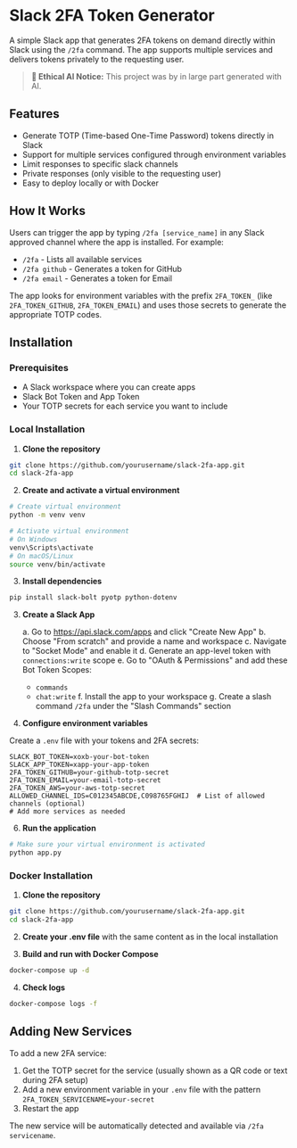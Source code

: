 # Slack 2FA Token Generator

A simple Slack app that generates 2FA tokens on demand directly within Slack using the `/2fa` command. The app supports multiple services and delivers tokens privately to the requesting user.

> **🤖 Ethical AI Notice:** This project was by in large part generated with AI. 

## Features

- Generate TOTP (Time-based One-Time Password) tokens directly in Slack
- Support for multiple services configured through environment variables
- Limit responses to specific slack channels
- Private responses (only visible to the requesting user)
- Easy to deploy locally or with Docker

## How It Works

Users can trigger the app by typing `/2fa [service_name]` in any Slack approved channel where the app is installed. For example:

- `/2fa` - Lists all available services
- `/2fa github` - Generates a token for GitHub
- `/2fa email` - Generates a token for Email

The app looks for environment variables with the prefix `2FA_TOKEN_` (like `2FA_TOKEN_GITHUB`, `2FA_TOKEN_EMAIL`) and uses those secrets to generate the appropriate TOTP codes.

## Installation

### Prerequisites

- A Slack workspace where you can create apps
- Slack Bot Token and App Token
- Your TOTP secrets for each service you want to include

### Local Installation

1. **Clone the repository**

```bash
git clone https://github.com/yourusername/slack-2fa-app.git
cd slack-2fa-app
```

2. **Create and activate a virtual environment**

```bash
# Create virtual environment
python -m venv venv

# Activate virtual environment
# On Windows
venv\Scripts\activate
# On macOS/Linux
source venv/bin/activate
```

3. **Install dependencies**

```bash
pip install slack-bolt pyotp python-dotenv
```

3. **Create a Slack App**

   a. Go to https://api.slack.com/apps and click "Create New App"
   b. Choose "From scratch" and provide a name and workspace
   c. Navigate to "Socket Mode" and enable it
   d. Generate an app-level token with `connections:write` scope
   e. Go to "OAuth & Permissions" and add these Bot Token Scopes:
      - `commands`
      - `chat:write`
   f. Install the app to your workspace
   g. Create a slash command `/2fa` under the "Slash Commands" section

4. **Configure environment variables**

Create a `.env` file with your tokens and 2FA secrets:

```
SLACK_BOT_TOKEN=xoxb-your-bot-token
SLACK_APP_TOKEN=xapp-your-app-token
2FA_TOKEN_GITHUB=your-github-totp-secret
2FA_TOKEN_EMAIL=your-email-totp-secret
2FA_TOKEN_AWS=your-aws-totp-secret
ALLOWED_CHANNEL_IDS=C012345ABCDE,C098765FGHIJ  # List of allowed channels (optional)
# Add more services as needed
```

6. **Run the application**

```bash
# Make sure your virtual environment is activated
python app.py
```

### Docker Installation

1. **Clone the repository**

```bash
git clone https://github.com/yourusername/slack-2fa-app.git
cd slack-2fa-app
```

2. **Create your .env file** with the same content as in the local installation

3. **Build and run with Docker Compose**

```bash
docker-compose up -d
```

4. **Check logs**

```bash
docker-compose logs -f
```

## Adding New Services

To add a new 2FA service:

1. Get the TOTP secret for the service (usually shown as a QR code or text during 2FA setup)
2. Add a new environment variable in your `.env` file with the pattern `2FA_TOKEN_SERVICENAME=your-secret`
3. Restart the app

The new service will be automatically detected and available via `/2fa servicename`.
